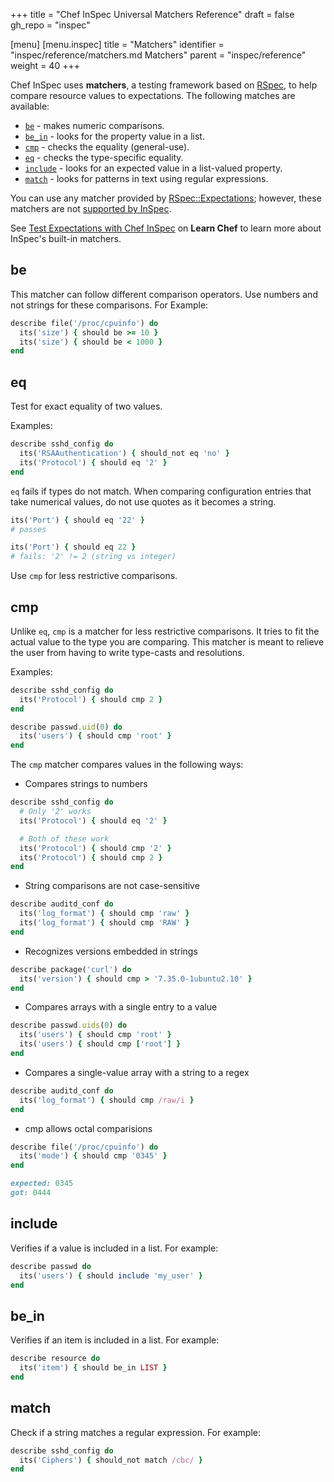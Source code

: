 +++
title = "Chef InSpec Universal Matchers Reference"
draft = false
gh_repo = "inspec"

[menu]
  [menu.inspec]
    title = "Matchers"
    identifier = "inspec/reference/matchers.md Matchers"
    parent = "inspec/reference"
    weight = 40
+++

Chef InSpec uses **matchers**, a testing framework based on [RSpec](https://rspec.info/), to help compare resource values to expectations. The following matches are available:

- [`be`](#be) - makes numeric comparisons.
- [`be_in`](#be_in) - looks for the property value in a list.
- [`cmp`](#cmp) - checks the equality (general-use).
- [`eq`](#eq) - checks the type-specific equality.
- [`include`](#include) - looks for an expected value in a list-valued property.
- [`match`](#match) - looks for patterns in text using regular expressions.

You can use any matcher provided by [RSpec::Expectations](https://relishapp.com/rspec/rspec-expectations/docs); however, these matchers are not [supported by InSpec](/inspec/inspec_and_friends/#rspec).

See [Test Expectations with Chef InSpec](https://learn.chef.io/courses/course-v1:chef+Inspec101+Perpetual/about) on **Learn Chef** to learn more about InSpec's built-in matchers.

## be

This matcher can follow different comparison operators. Use numbers and not strings for these comparisons. For Example:

```ruby
describe file('/proc/cpuinfo') do
  its('size') { should be >= 10 }
  its('size') { should be < 1000 }
end
```

## eq

Test for exact equality of two values.

Examples:

```ruby
describe sshd_config do
  its('RSAAuthentication') { should_not eq 'no' }
  its('Protocol') { should eq '2' }
end
```

`eq` fails if types do not match. When comparing configuration entries that take numerical values, do not use quotes as it becomes a string.

```ruby
its('Port') { should eq '22' }
# passes

its('Port') { should eq 22 }
# fails: '2' != 2 (string vs integer)
```

Use `cmp` for less restrictive comparisons.

## cmp

Unlike `eq`, `cmp` is a matcher for less restrictive comparisons. It tries to fit the actual value to the type you are comparing. This matcher is meant to relieve the user from having to write type-casts and resolutions.

Examples:

```ruby
describe sshd_config do
  its('Protocol') { should cmp 2 }
end

describe passwd.uid(0) do
  its('users') { should cmp 'root' }
end
```

The `cmp` matcher compares values in the following ways:

- Compares strings to numbers

```ruby
describe sshd_config do
  # Only '2' works
  its('Protocol') { should eq '2' }

  # Both of these work
  its('Protocol') { should cmp '2' }
  its('Protocol') { should cmp 2 }
end
```

- String comparisons are not case-sensitive

```ruby
describe auditd_conf do
  its('log_format') { should cmp 'raw' }
  its('log_format') { should cmp 'RAW' }
end
```

- Recognizes versions embedded in strings

```ruby
describe package('curl') do
  its('version') { should cmp > '7.35.0-1ubuntu2.10' }
end
```

- Compares arrays with a single entry to a value

```ruby
describe passwd.uids(0) do
  its('users') { should cmp 'root' }
  its('users') { should cmp ['root'] }
end
```

- Compares a single-value array with a string to a regex

```ruby
describe auditd_conf do
  its('log_format') { should cmp /raw/i }
end
```

- cmp allows octal comparisions

```ruby
describe file('/proc/cpuinfo') do
  its('mode') { should cmp '0345' }
end

expected: 0345
got: 0444
```

## include

Verifies if a value is included in a list. For example:

```ruby
describe passwd do
  its('users') { should include 'my_user' }
end
```

## be_in

Verifies if an item is included in a list. For example:

```ruby
describe resource do
  its('item') { should be_in LIST }
end
```

## match

Check if a string matches a regular expression. For example:

```ruby
describe sshd_config do
  its('Ciphers') { should_not match /cbc/ }
end
```
